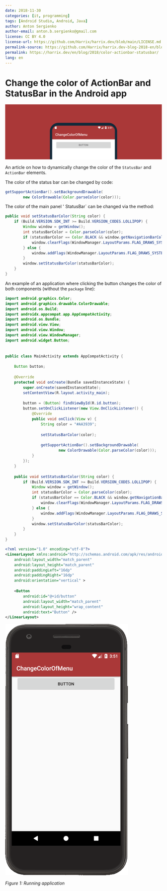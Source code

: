 ```yaml
---
date: 2018-11-30
categories: [it, programming]
tags: [Android Studio, Android, Java]
author: Anton Sergienko
author-email: anton.b.sergienko@gmail.com
license: CC BY 4.0
license-url: https://github.com/Harrix/harrix.dev/blob/main/LICENSE.md
permalink-source: https://github.com/Harrix/harrix.dev-blog-2018-en/blob/main/color-actionbar-statusbar/color-actionbar-statusbar.md
permalink: https://harrix.dev/en/blog/2018/color-actionbar-statusbar/
lang: en
---
```


# Change the color of ActionBar and StatusBar in the Android app

![Featured image](featured-image.svg)

An article on how to dynamically change the color of the `StatusBar` and `ActionBar` elements.

The color of the status bar can be changed by code:

```java
getSupportActionBar().setBackgroundDrawable(
        new ColorDrawable(Color.parseColor(color)));
```

The color of the main panel ' StatusBar` can be changed via the method:

```java
public void setStatusBarColor(String color) {
    if (Build.VERSION.SDK_INT >= Build.VERSION_CODES.LOLLIPOP) {
        Window window = getWindow();
        int statusBarColor = Color.parseColor(color);
        if (statusBarColor == Color.BLACK && window.getNavigationBarColor() == Color.BLACK) {
            window.clearFlags(WindowManager.LayoutParams.FLAG_DRAWS_SYSTEM_BAR_BACKGROUNDS);
        } else {
            window.addFlags(WindowManager.LayoutParams.FLAG_DRAWS_SYSTEM_BAR_BACKGROUNDS);
        }
        window.setStatusBarColor(statusBarColor);
    }
}
```

An example of an application where clicking the button changes the color of both components (without the `package` line):

```java
import android.graphics.Color;
import android.graphics.drawable.ColorDrawable;
import android.os.Build;
import androidx.appcompat.app.AppCompatActivity;
import android.os.Bundle;
import android.view.View;
import android.view.Window;
import android.view.WindowManager;
import android.widget.Button;


public class MainActivity extends AppCompatActivity {

    Button button;

    @Override
    protected void onCreate(Bundle savedInstanceState) {
        super.onCreate(savedInstanceState);
        setContentView(R.layout.activity_main);

        button = (Button) findViewById(R.id.button);
        button.setOnClickListener(new View.OnClickListener() {
            @Override
            public void onClick(View v) {
                String color = "#AA3939";

                setStatusBarColor(color);

                getSupportActionBar().setBackgroundDrawable(
                        new ColorDrawable(Color.parseColor(color)));
            }
        });
    }

    public void setStatusBarColor(String color) {
        if (Build.VERSION.SDK_INT >= Build.VERSION_CODES.LOLLIPOP) {
            Window window = getWindow();
            int statusBarColor = Color.parseColor(color);
            if (statusBarColor == Color.BLACK && window.getNavigationBarColor() == Color.BLACK) {
                window.clearFlags(WindowManager.LayoutParams.FLAG_DRAWS_SYSTEM_BAR_BACKGROUNDS);
            } else {
                window.addFlags(WindowManager.LayoutParams.FLAG_DRAWS_SYSTEM_BAR_BACKGROUNDS);
            }
            window.setStatusBarColor(statusBarColor);
        }
    }
}
```

```xml
<?xml version="1.0" encoding="utf-8"?>
<LinearLayout xmlns:android="http://schemas.android.com/apk/res/android"
    android:layout_width="match_parent"
    android:layout_height="match_parent"
    android:paddingLeft="16dp"
    android:paddingRight="16dp"
    android:orientation="vertical" >

    <Button
        android:id="@+id/button"
        android:layout_width="match_parent"
        android:layout_height="wrap_content"
        android:text="Button" />
</LinearLayout>
```

![Running application](img\result.png)

_Figure 1: Running application_
